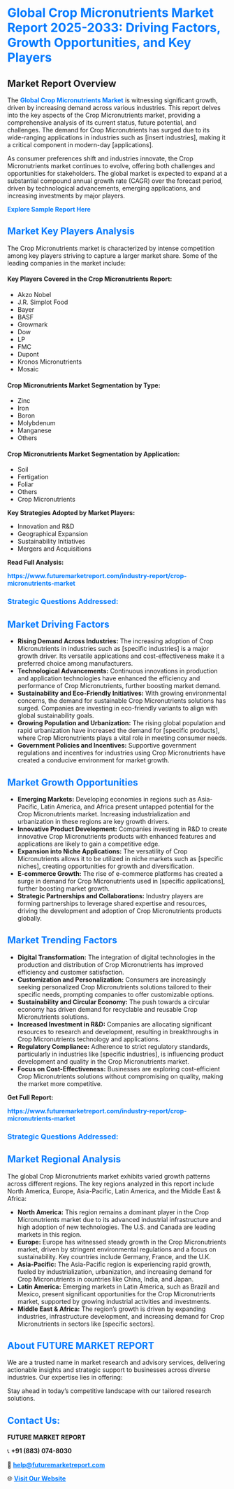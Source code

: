 <h1 style="color: #007BFF;">Global Crop Micronutrients Market Report 2025-2033: Driving Factors, Growth Opportunities, and Key Players</h1>

<section id="overview">
<h2>Market Report Overview</h2>
<p>The <a href="https://www.futuremarketreport.com/industry-report/crop-micronutrients-market" style="color: #007BFF; text-decoration: none;"><strong>Global Crop Micronutrients Market</strong></a> is witnessing significant growth, driven by increasing demand across various industries. This report delves into the key aspects of the Crop Micronutrients market, providing a comprehensive analysis of its current status, future potential, and challenges. The demand for Crop Micronutrients has surged due to its wide-ranging applications in industries such as [insert industries], making it a critical component in modern-day [applications].</p>
<p>As consumer preferences shift and industries innovate, the Crop Micronutrients market continues to evolve, offering both challenges and opportunities for stakeholders. The global market is expected to expand at a substantial compound annual growth rate (CAGR) over the forecast period, driven by technological advancements, emerging applications, and increasing investments by major players.</p>
</section>

<section id="overview">
<p><a href="https://www.futuremarketreport.com/request-sample/reportId=107787" style="color: #007BFF; text-decoration: none;"><strong>Explore Sample Report Here</strong></a></p>
</section>

<section id="key-players">
<h2 style="color: #007BFF;">Market Key Players Analysis</h2>
<p>The Crop Micronutrients market is characterized by intense competition among key players striving to capture a larger market share. Some of the leading companies in the market include:</p>
<h4>Key Players Covered in the Crop Micronutrients Report:</h4>
<ul><li>Akzo Nobel</li><li>J.R. Simplot Food</li><li>Bayer</li><li>BASF</li><li>Growmark</li><li>Dow</li><li>LP</li><li>FMC</li><li>Dupont</li><li>Kronos Micronutrients</li><li>Mosaic</li></ul>
<h4>Crop Micronutrients Market Segmentation by Type:</h4>
<ul><li>Zinc</li><li>Iron</li><li>Boron</li><li>Molybdenum</li><li>Manganese</li><li>Others</li></ul>

<h4>Crop Micronutrients Market Segmentation by Application:</h4>
<ul><li>Soil</li><li>Fertigation</li><li>Foliar</li><li>Others</li><li>Crop Micronutrients</li></ul>
<p><strong>Key Strategies Adopted by Market Players:</strong></p>
<ul>
<li>Innovation and R&D</li>
<li>Geographical Expansion</li>
<li>Sustainability Initiatives</li>
<li>Mergers and Acquisitions</li>
</ul>
</section>

<section>
<p><strong>Read Full Analysis: </strong></p><a href="https://www.futuremarketreport.com/industry-report/crop-micronutrients-market" style="color: #007BFF; text-decoration: none;"><strong>https://www.futuremarketreport.com/industry-report/crop-micronutrients-market</strong></a>
<h3 style="color: #007BFF;">Strategic Questions Addressed:</h3>
</section>

<section id="driving-factors">
<h2 style="color: #007BFF;">Market Driving Factors</h2>
<ul>
<li><strong>Rising Demand Across Industries:</strong> The increasing adoption of Crop Micronutrients in industries such as [specific industries] is a major growth driver. Its versatile applications and cost-effectiveness make it a preferred choice among manufacturers.</li>
<li><strong>Technological Advancements:</strong> Continuous innovations in production and application technologies have enhanced the efficiency and performance of Crop Micronutrients, further boosting market demand.</li>
<li><strong>Sustainability and Eco-Friendly Initiatives:</strong> With growing environmental concerns, the demand for sustainable Crop Micronutrients solutions has surged. Companies are investing in eco-friendly variants to align with global sustainability goals.</li>
<li><strong>Growing Population and Urbanization:</strong> The rising global population and rapid urbanization have increased the demand for [specific products], where Crop Micronutrients plays a vital role in meeting consumer needs.</li>
<li><strong>Government Policies and Incentives:</strong> Supportive government regulations and incentives for industries using Crop Micronutrients have created a conducive environment for market growth.</li>
</ul>
</section>

<section id="growth-opportunities">
<h2 style="color: #007BFF;">Market Growth Opportunities</h2>
<ul>
<li><strong>Emerging Markets:</strong> Developing economies in regions such as Asia-Pacific, Latin America, and Africa present untapped potential for the Crop Micronutrients market. Increasing industrialization and urbanization in these regions are key growth drivers.</li>
<li><strong>Innovative Product Development:</strong> Companies investing in R&D to create innovative Crop Micronutrients products with enhanced features and applications are likely to gain a competitive edge.</li>
<li><strong>Expansion into Niche Applications:</strong> The versatility of Crop Micronutrients allows it to be utilized in niche markets such as [specific niches], creating opportunities for growth and diversification.</li>
<li><strong>E-commerce Growth:</strong> The rise of e-commerce platforms has created a surge in demand for Crop Micronutrients used in [specific applications], further boosting market growth.</li>
<li><strong>Strategic Partnerships and Collaborations:</strong> Industry players are forming partnerships to leverage shared expertise and resources, driving the development and adoption of Crop Micronutrients products globally.</li>
</ul>
</section>

<section id="trending-factors">
<h2 style="color: #007BFF;">Market Trending Factors</h2>
<ul>
<li><strong>Digital Transformation:</strong> The integration of digital technologies in the production and distribution of Crop Micronutrients has improved efficiency and customer satisfaction.</li>
<li><strong>Customization and Personalization:</strong> Consumers are increasingly seeking personalized Crop Micronutrients solutions tailored to their specific needs, prompting companies to offer customizable options.</li>
<li><strong>Sustainability and Circular Economy:</strong> The push towards a circular economy has driven demand for recyclable and reusable Crop Micronutrients solutions.</li>
<li><strong>Increased Investment in R&D:</strong> Companies are allocating significant resources to research and development, resulting in breakthroughs in Crop Micronutrients technology and applications.</li>
<li><strong>Regulatory Compliance:</strong> Adherence to strict regulatory standards, particularly in industries like [specific industries], is influencing product development and quality in the Crop Micronutrients market.</li>
<li><strong>Focus on Cost-Effectiveness:</strong> Businesses are exploring cost-efficient Crop Micronutrients solutions without compromising on quality, making the market more competitive.</li>
</ul>
</section>

<section>
<p><strong>Get Full Report: </strong></p><a href="https://www.futuremarketreport.com/industry-report/crop-micronutrients-market" style="color: #007BFF; text-decoration: none;"><strong>https://www.futuremarketreport.com/industry-report/crop-micronutrients-market</strong></a>
<h3 style="color: #007BFF;">Strategic Questions Addressed:</h3>
</section>


<section id="regional-analysis">
<h2 style="color: #007BFF;">Market Regional Analysis</h2>
<p>The global Crop Micronutrients market exhibits varied growth patterns across different regions. The key regions analyzed in this report include North America, Europe, Asia-Pacific, Latin America, and the Middle East & Africa:</p>
<ul>
<li><strong>North America:</strong> This region remains a dominant player in the Crop Micronutrients market due to its advanced industrial infrastructure and high adoption of new technologies. The U.S. and Canada are leading markets in this region.</li>
<li><strong>Europe:</strong> Europe has witnessed steady growth in the Crop Micronutrients market, driven by stringent environmental regulations and a focus on sustainability. Key countries include Germany, France, and the U.K.</li>
<li><strong>Asia-Pacific:</strong> The Asia-Pacific region is experiencing rapid growth, fueled by industrialization, urbanization, and increasing demand for Crop Micronutrients in countries like China, India, and Japan.</li>
<li><strong>Latin America:</strong> Emerging markets in Latin America, such as Brazil and Mexico, present significant opportunities for the Crop Micronutrients market, supported by growing industrial activities and investments.</li>
<li><strong>Middle East & Africa:</strong> The region’s growth is driven by expanding industries, infrastructure development, and increasing demand for Crop Micronutrients in sectors like [specific sectors].</li>
</ul>
</section>

<footer>
<h2 style="color: #007BFF;">About FUTURE MARKET REPORT</h2>
<p>We are a trusted name in market research and advisory services, delivering actionable insights and strategic support to businesses across diverse industries. Our expertise lies in offering:</p>

<p>Stay ahead in today’s competitive landscape with our tailored research solutions.</p>

<h2 style="color: #007BFF;">Contact Us:</h2>
<p><strong>FUTURE MARKET REPORT</strong></p>
<p>📞 <strong>+91 (883) 074-8030</strong></p>
<p>📧 <strong><a href="mailto:help@futuremarketreport.com" style="color: #007BFF;">help@futuremarketreport.com</a></strong></p>
<p>🌐 <strong><a href="https://www.futuremarketreport.com/" style="color: #007BFF;">Visit Our Website</a></strong></p>
</footer>